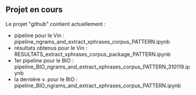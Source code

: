 ## Projet en cours

Le projet "github" contient actuellement :
- pipeline pour le Vin : pipeline_ngrams_and_extract_xphrases_corpus_PATTERN.ipynb
- résultats obtenus pour le Vin : RESULTATS_extract_xphrases_corpus_package_PATTERN.ipynb
- 1er pipeline pour le BIO : pipeline_BIO_ngrams_and_extract_xphrases_corpus_PATTERN_310119.ipynb
- la dernière v. pour le BIO : pipeline_BIO_ngrams_and_extract_xphrases_corpus_PATTERN.ipynb
